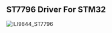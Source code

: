 ## ST7796 Driver For STM32 
![ILI9844_ST7796](https://github.com/user-attachments/assets/70a38d98-08f0-4522-80ee-881dee33888d)
